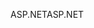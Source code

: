 <span data-ttu-id="9cbca-101">ASP.NET</span><span class="sxs-lookup"><span data-stu-id="9cbca-101">ASP.NET</span></span>